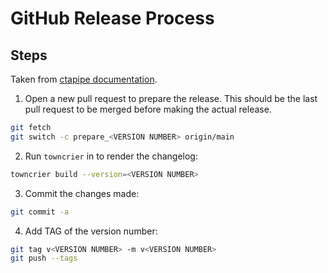 # GitHub Release Process

## Steps
Taken from [ctapipe documentation](https://ctapipe.readthedocs.io/en/latest/developer-guide/maintainer-info.html#how-to-make-a-release).

1. Open a new pull request to prepare the release. This should be the last pull
  request to be merged before making the actual release.

  ```bash
  git fetch
  git switch -c prepare_<VERSION NUMBER> origin/main
  ```

2. Run `towncrier` in to render the changelog:

  ```bash
  towncrier build --version=<VERSION NUMBER>
  ```

3. Commit the changes made:

  ```bash
  git commit -a
  ```

4. Add TAG of the version number:

  ```bash
  git tag v<VERSION NUMBER> -m v<VERSION NUMBER>
  git push --tags
  ```
